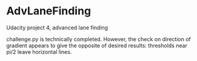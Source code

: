 # AdvLaneFinding
Udacity project 4, advanced lane finding

challenge.py is technically completed.  However, the check on direction of gradient appears to give the opposite of desired results: thresholds near pi/2 leave horizontal lines.
